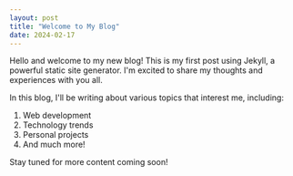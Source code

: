 ```yaml
---
layout: post
title: "Welcome to My Blog"
date: 2024-02-17
---
```


Hello and welcome to my new blog! This is my first post using Jekyll, a powerful static site generator. I'm excited to share my thoughts and experiences with you all.

In this blog, I'll be writing about various topics that interest me, including:

1. Web development
2. Technology trends
3. Personal projects
4. And much more!

Stay tuned for more content coming soon!

